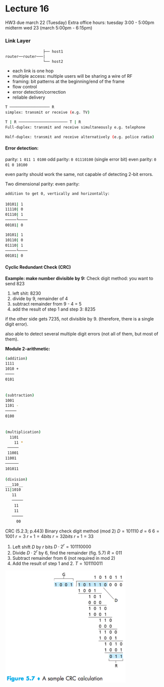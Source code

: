 # Lecture 16 #

HW3 due march 22 (Tuesday)
Extra office hours: tuesday 3:00 - 5:00pm
midterm wed 23 (march 5:00pm - 6:15pm)

### Link Layer ###

```
                 ├── host1
router──router───│   
                 └── host2
```
- each link is one hop
- multiple access: multiple users will be sharing a wire of RF
- framing: bit patterns at the beginning/end of the frame
- flow control
- error detection/correction
- reliable delivery

```bash
T ────────────────── R
simplex: transmit or receive (e.g. TV)
```

```bash
T | R ────────────────────── T | R
Full-duplex: transmit and receive simultaneously e.g. telephone
```

```bash
Half-duplex: transmit and receive alternatively (e.g. police radio)
```

#### Error detection: ####

parity: `1 011 1 0100`
odd parity: `0 01110100` (single error bit)
even parity: `0 01 0 10100`

even parity should work the same, not capable of detecting 2-bit errors.

Two dimensional parity:
even parity:

```bash
addition to get 0, vertically and horizontally:

10101| 1
11110| 0
01110| 1
─────└────
00101| 0
```

```bash
10101| 1
10110| 0
01110| 1
─────└────
00101| 0
```

#### Cyclic Redundant Check (CRC) ####

**Example: make number divisible by 9:**
Check digit method:
you want to send 823
1. left shit: 8230
2. divide by 9, remainder of 4
3. subtract remainder from 9 - 4 = 5
4. add the result of step 1 and step 3: 8235

if the other side gets 7235, not divisible by 9. (therefore, there is a single digit error).

also able to detect several multiple digit errors (not all of them, but most of them).

**Module 2-arithmetic:**
```bash
(addition)
1111
1010 +
────
0101


(subtraction)
1001
1101 -
─────
0100


(multiplication)
  1101
    11 *
 ─────
 11001
11001
──────
101011

(division)
___110__
11|1010
   11
   ─────
    11
    11
   ─────
     00
```

CRC (5.2.3; p.443)
Binary check digit method (mod 2)
$D = 101110$ $d = 6$
$6 = 1001$   $r = 3$
             $r + 1 = 4 bits$
             $r = 32 bits$
             $r + 1 = 33$

1. Left shift $D$ by $r$ bits $D \cdot2^r = 101110000$
2. Divide $D \cdot2^r$ by $6$, find the remainder (fig. 5.7)
$R = 011$
3. Subtract remainder from 6 (not required in mod 2)
4. Add the result of step 1 and 2.
$T = 101110011$

![f-5-7](f-5-7.png)
